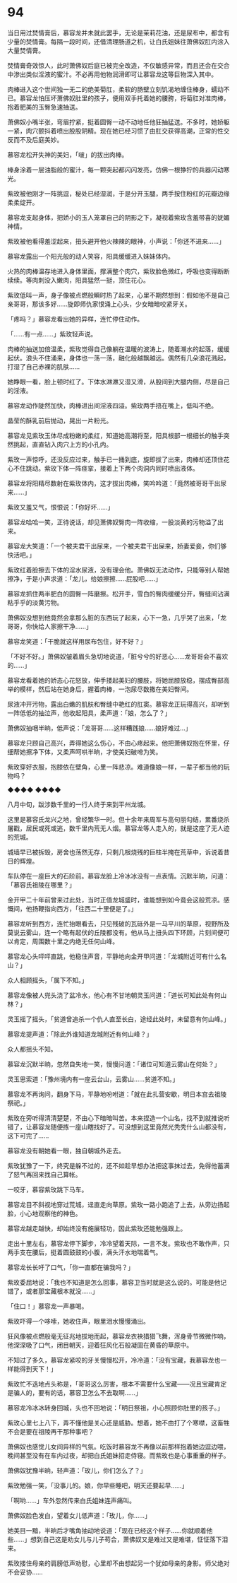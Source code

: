 # 94

当日用过焚情膏后，慕容龙并未就此罢手，无论是茉莉花油，还是尿布中，都含有少量的焚情膏。每隔一段时间，还借清理肠道之机，让白氏姐妹往萧佛奴肛内涂入大量焚情膏。

焚情膏奇效惊人，此时萧佛奴后庭已被完全改造，不仅敏感异常，而且还会在交合中渗出类似淫液的蜜汁。不必再用他物润滑即可让慕容龙这等巨物深入其中。

肉棒进入这个世间独一无二的绝美菊肛，柔软的肠壁立刻饥渴地缠住棒身，蠕动不已。慕容龙怕压坏萧佛奴肚里的孩子，便用双手托着她的腰胯，将菊肛对准肉棒，抱着肥美的玉臀急速抽送。

萧佛奴小嘴半张，弯眉拧紧，挺着圆臀一动不动地任他狂抽猛送。不多时，她娇躯一紧，肉穴颤抖着喷出股股阴精。现在她已经习惯了由肛交获得高潮，正常的性交反而不及后庭美妙。

慕容龙松开失神的美妇，「啵」的拔出肉棒。

棒身涂着一层油脂般的蜜汁，每一颗突起都闪闪发亮，仿佛一根狰狞的兵器闪动寒光。

紫玫被他刚才一阵挑逗，秘处已经湿润，于是分开玉腿，两手按住粉红的花瓣边缘柔柔绽开。

慕容龙支起身体，把娇小的玉人笼罩自己的阴影之下，凝视着紫玫含羞带喜的妩媚神情。

紫玫被他看得羞涩起来，扭头避开他火辣辣的眼神，小声说：「你还不进来……」

慕容龙露出一个阳光般的动人笑容，阳具缓缓进入妹妹体内。

火热的肉棒温存地进入身体里面，撑满整个肉穴，紫玫脸色微红，呼吸也变得断断续续。等肉刺没入嫩肉，阳具猛然一挺，顶住花心。

紫玫低叫一声，身子像被点燃般瞬时热了起来，心里不期然想到：假如他不是自己亲哥哥，那该多好……旋即师仇家恨涌上心头，少女暗暗咬紧牙关。

「疼吗？」慕容龙看出她的异样，连忙停住动作。

「……有一点……」紫玫轻声说。

肉棒的抽送加倍温柔，紫玫觉得自己像躺在温暖的波涛上，随着潮水的起落，缓缓起伏。浪头不住涌来，身体也一荡一荡，融化般越飘越远。偶然有几朵浪花溅起，打湿了自己赤裸的肌肤……

她睁眼一看，脸上顿时红了。下体水淋淋又湿又滑，从股间到大腿内侧，尽是自己的淫液。

慕容龙动作陡然加快，肉棒进出间淫液四溢。紫玫两手捂在嘴上，低叫不绝。

晶莹的酥乳前后抛动，晃出一片粉光。

慕容龙见紫玫玉体尽成粉嫩的柔红，知道她高潮将至，阳具根部一根细长的触手突然挑起，直直钻入肉穴上方的小孔内。

紫玫一声惊呼，还没反应过来，触手已一捅到底，旋即拔了出来，肉棒却还顶住花心不住跳动。紫玫下体一阵痉挛，接着上下两个肉洞内同时喷出液体。

慕容龙将阳精尽数射在紫玫体内，这才拔出肉棒，笑吟吟道：「竟然被哥哥干出尿来……」

紫玫又羞又气，恨恨说：「你好坏……」

慕容龙哈哈一笑，正待说话，却见萧佛奴臀肉一阵收缩，一股淡黄的污物溢了出来。

慕容龙大笑道：「一个被夫君干出尿来，一个被夫君干出屎来，娇妻爱妾，你们够快活吧。」

紫玫红着脸擦去下体的淫水尿液，没有理会他。萧佛奴无法动作，只能等别人帮她擦净，于是小声求道：「龙儿，给娘擦擦……屁股吧……」

慕容龙抓住两半肥白的圆臀一阵磨擦。松开手，雪白的臀肉缓缓分开，臀缝间沾满粘乎乎的淡黄污物。

萧佛奴没想到他竟然会拿那么脏的东西玩了起来，心下一急，几乎哭了出来，「龙哥哥，你快给人家擦干净……」

慕容龙笑道：「干脆就这样用尿布包住，好不好？」

「不好不好。」萧佛奴皱着眉头急切地说道，「脏兮兮的好恶心……龙哥哥会不喜欢的……」

慕容龙看着她的娇态心花怒放，伸手搂起美妇的腰肢，将她屈膝放稳，摆成臀部高举的模样，然后站在她身后，握着肉棒，一泡尿尽数撒在美妇臀间。

尿液冲开污物，露出白嫩的肌肤和臀缝中艳红的肛窦。慕容龙正玩得高兴，却听到一阵低低的抽泣声，他收起阳具，柔声道：「娘，怎么了？」

萧佛奴抽咽半晌，低声说：「龙哥哥……这样糟践娘……娘好难过…」

慕容龙只顾自己高兴，弄得她这么伤心，不由心疼起来。他把萧佛奴抱在怀里，仔细帮她擦净下体，又柔声呵哄半晌，才使美妇破啼为笑。

紫玫穿好衣服，抱膝依在壁角，心里一阵悲凉。难道像娘一样，一辈子都当他的玩物吗？

◆◆◆◆ ◆◆◆◆

八月中旬，跋涉数千里的一行人终于来到平州龙城。

这里是慕容氏龙兴之地，曾经繁华一时。但十余年来周军与高句丽勾结，累番烧杀屠戳，居民或死或逃，数千里内荒无人烟。慕容龙等人走入的，就是这座了无人迹的荒城。

城墙早已被拆毁，房舍也荡然无存，只剩几根烧残的巨柱半掩在荒草中，诉说着昔日的辉煌。

车队停在一座巨大的石阶前。慕容龙脸上冷冰冰没有一点表情。沉默半晌，问道：「慕容氏祖陵在哪里？」

金开甲二十年前曾来过此处，当时正值龙城盛时，谁能想到如今竟会这般荒凉。感慨间，他扬鞭指向西方，「往西二十里便是了。」

慕容龙听到西方，连忙抬眼看去，只见残破的瓦砾外是一马平川的草原，视野所及莫说云雾山，连一个略有起伏的丘陵都没有。他从马上扭头四下环顾，片刻间便可以肯定，周围数十里之内绝无任何山峰。

慕容龙心头呯呯直跳，他稳住声音，平静地向金开甲问道：「龙城附近可有什么名山？」

众人相顾摇头，「属下不知。」

慕容龙像被人兜头浇了盆冷水，他心有不甘地朝灵玉问道：「道长可知此处有何山林？」

灵玉摇了摇头，「贫道曾追杀一个仇人直至长白，途经此处时，未留意有何山峰。」

慕容龙提声道：「除此外谁知道龙城附近有何山峰？」

众人都摇头不知。

慕容龙沉默半晌，忽然自失地一笑，慢慢问道：「诸位可知道云雾山在何处？」

灵玉思索道：「豫州境内有一座云台山，云雾山……贫道不知。」

慕容龙不再询问，翻身下马，平静地吩咐道：「就在此扎营安歇，明日本宫去祖陵祭祀。」

紫玫在旁听得清清楚楚，不由心下暗暗叫苦。本来捏造一个山名，找不到就推说听错了，让慕容龙随便拣一座山瞎找好了。可没想到这里竟然光秃秃什么山都没有，这下可完了……

慕容龙没有朝她看一眼，独自朝城外走去。

紫玫犹豫了一下，终究是躲不过的，还不如趁早想办法把这事抹过去，免得他蓄满了怒气再回来找自己算帐。

一咬牙，慕容紫玫跳下马车。

慕容龙目不斜视地穿过荒城，迳直走向草原。紫玫一路小跑追了上去，从旁边扬起脸，小心地观察他的神色。

慕容龙越走越快，却始终没有施展轻功，因此紫玫还能勉强跟上。

走出十里左右，慕容龙停下脚步，冷冷望着天际，一言不发。紫玫也不敢作声，只两手支在腰后，挺着圆鼓鼓的小腹，满头汗水地喘着气。

慕容龙长长吁了口气，「你一直都在骗我吗？」

紫玫委屈地说：「我也不知道是怎么回事，慕容卫当时就是这么说的。可能是他记错了，或者那宝藏根本就没……」

「住口！」慕容龙一声暴喝。

紫玫吓得一个哆嗦，她收住声，眼里泪水慢慢涌出。

狂风像被点燃般毫无征兆地拔地而起，慕容龙衣袂猎猎飞舞，浑身骨节微微作响，他深深吸了口气，闭目朝天，迎着狂风化石般凝固在黄昏的草原中。

不知过了多久，慕容龙紧咬的牙关慢慢松开，冷冷道：「没有宝藏，我慕容龙也一样能得到天下！」

紫玫忙不迭地点头称是，「哥哥这么厉害，根本不需要什么宝藏——况且宝藏肯定是骗人的，要有的话，慕容卫怎么不去取啊……」

慕容龙冷冰冰转身回城，头也不回地说：「明日祭祖，小心照顾你肚里的孩子。」

紫玫心里七上八下，弄不懂他是关心还是威胁。想着，她不由打了个寒噤，这畜牲不会是要在祖陵再干那种事吧？

萧佛奴也感觉儿女间异样的气氛。吃饭时慕容龙不再像以前那样抱着她边逗边喂，晚间甚至没有在车内过夜，却把白氏姐妹招走侍寝。而紫玫也是心事重重的样子。

萧佛奴犹豫半晌，轻声道：「玫儿，你们怎么了？」

紫玫勉强一笑，「没事儿的。娘，你早些睡吧，明天还要起早……」

「啊哟……」车外忽然传来白氏姐妹连声痛叫。

萧佛奴脸色发白，望着女儿低声道：「玫儿，你……」

她美目一黯，半晌后才嘴角抽动地说道：「现在已经这个样子……你就顺着他些……」想到自己这是劝女儿与儿子苟合，萧佛奴又是难过又是难堪，怔怔落下泪来。

紫玫搂住母亲的肩膀低声劝慰，心里却不由想起另一个犹如母亲的身影。师父绝对不会妥协……
